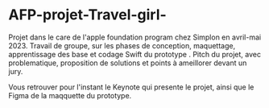 # AFP-projet-Travel-girl-

Projet dans le care de l'apple foundation program chez Simplon en avril-mai 2023. 
Travail de groupe, sur les phases de conception, maquettage, apprentissage des base et codage Swift du prototype .
Pitch du projet, avec problematique, proposition de solutions et points à ameillorer devant un jury.

Vous retrouver pour l'instant le Keynote qui presente le projet, ainsi que le Figma de la maqquette du prototype.
